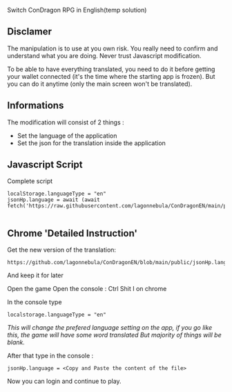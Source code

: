 Switch ConDragon RPG in English(temp solution)

## Disclamer 
The manipulation is to use at you own risk. 
You really need to confirm and understand what you are doing.
Never trust Javascript modification.

To be able to have everything translated, you need to do it before getting your wallet connected (it's the time where the starting app is frozen).
But you can do it anytime (only the main screen won't be translated).

## Informations
The modification will consist of 2 things :
 - Set the language of the application
 - Set the json for the translation inside the application

## Javascript Script
Complete script
```
localStorage.languageType = "en"
jsonHp.language = await (await fetch('https://raw.githubusercontent.com/lagonnebula/ConDragonEN/main/public/jsonHp.language.json')).json();


```

## Chrome 'Detailed Instruction'

Get the new version of the translation: 
``` 
https://github.com/lagonnebula/ConDragonEN/blob/main/public/jsonHp.language.json
``` 
And keep it for later

Open the game
Open the console : Ctrl Shit I on chrome

In the console type 
``` 
localstorage.languageType = "en"
```

*This will change the prefered language setting on the app, if you go like this, the game will have some word translated
But majority of things will be blank.*

After that type in the console : 

```
jsonHp.language = <Copy and Paste the content of the file>
```
Now you can login and continue to play.

